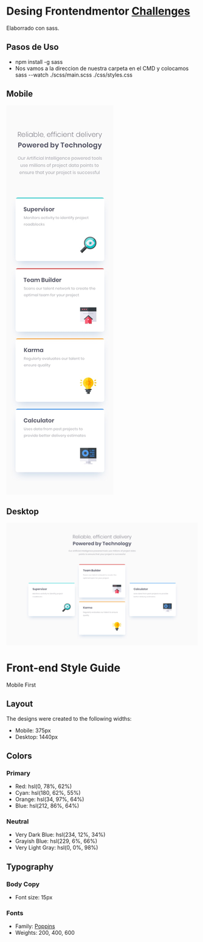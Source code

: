 # Desing Frontendmentor [Challenges](https://www.frontendmentor.io/challenges)
Elaborrado con sass.

## Pasos de Uso
- npm install -g sass
- Nos vamos a la direccion de nuestra carpeta en el CMD y colocamos sass --watch ./scss/main.scss ./css/styles.css

## Mobile
![](mobile-design.jpg)

## Desktop 
![](desktop-design.jpg)

# Front-end Style Guide

Mobile First

## Layout

The designs were created to the following widths:

- Mobile: 375px
- Desktop: 1440px

## Colors

### Primary

- Red: hsl(0, 78%, 62%)
- Cyan: hsl(180, 62%, 55%)
- Orange: hsl(34, 97%, 64%)
- Blue: hsl(212, 86%, 64%)

### Neutral

- Very Dark Blue: hsl(234, 12%, 34%)
- Grayish Blue: hsl(229, 6%, 66%)
- Very Light Gray: hsl(0, 0%, 98%)

## Typography

### Body Copy

- Font size: 15px

### Fonts

- Family: [Poppins](https://fonts.google.com/specimen/Poppins)
- Weights: 200, 400, 600
